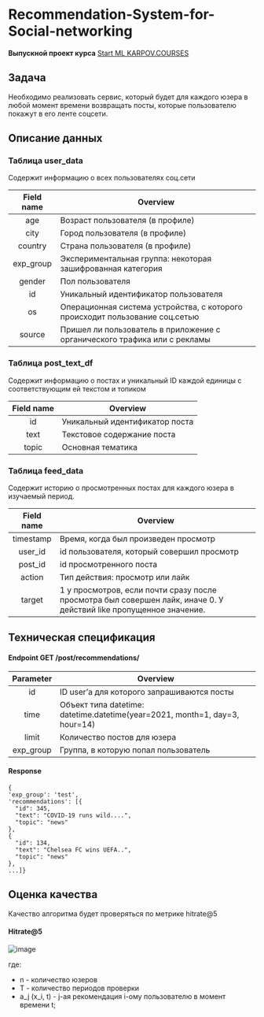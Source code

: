 # Recommendation-System-for-Social-networking

**Выпускной проект курса** [Start ML KARPOV.COURSES](https://karpov.courses/ml-start)

## Задача
Необходимо реализовать сервис, который будет для каждого юзера в любой момент времени возвращать посты, которые пользователю покажут в его ленте соцсети.

## Описание данных
### Таблица user_data
Cодержит информацию о всех пользователях соц.сети

| Field name | Overview |
| :---: | --- |
| age |	Возраст пользователя (в профиле) |
| city |	Город пользователя (в профиле) |
| country |	Страна пользователя (в профиле) |
| exp_group |	Экспериментальная группа: некоторая зашифрованная категория |
| gender |	Пол пользователя |
| id |	Уникальный идентификатор пользователя |
| os |	Операционная система устройства, с которого происходит пользование соц.сетью |
| source |	Пришел ли пользователь в приложение с органического трафика или с рекламы |

### Таблица post_text_df
Содержит информацию о постах и уникальный ID каждой единицы с соответствующим ей текстом и топиком

| Field name | Overview |
| :---: | --- |
| id |	Уникальный идентификатор поста |
| text |	Текстовое содержание поста |
| topic |	Основная тематика |

### Таблица feed_data
Содержит историю о просмотренных постах для каждого юзера в изучаемый период. 

| Field name | Overview |
| :---: | --- |
| timestamp |	Время, когда был произведен просмотр |
| user_id |	id пользователя, который совершил просмотр |
| post_id |	id просмотренного поста |
| action |	Тип действия: просмотр или лайк |
| target |	1 у просмотров, если почти сразу после просмотра был совершен лайк, иначе 0. У действий like пропущенное значение. |

## Техническая спецификация

#### Endpoint GET /post/recommendations/

| Parameter |	Overview |
| :---: | --- |
| id |	ID user’а для которого запрашиваются посты |
| time |	Объект типа datetime: datetime.datetime(year=2021, month=1, day=3, hour=14) |
| limit |	Количество постов для юзера |
| exp_group | Группа, в которую попал пользователь |

#### Response

```
{
'exp_group': 'test',
'recommendations': [{
  "id": 345,
  "text": "COVID-19 runs wild....",
  "topic": "news"
}, 
{
  "id": 134,
  "text": "Chelsea FC wins UEFA..",
  "topic": "news"
}, 
...]}
```


## Оценка качества

Качество алгоритма будет проверяться по метрике hitrate@5

#### Hitrate@5
![image](https://user-images.githubusercontent.com/70291566/187779949-a774e866-4f62-475c-8353-f5324e59be9b.png)

где:

* n - количество юзеров
* T - количество периодов проверки
* a_j (x_i, t) - j-ая рекомендация i-ому пользователю в момент времени t;
 
